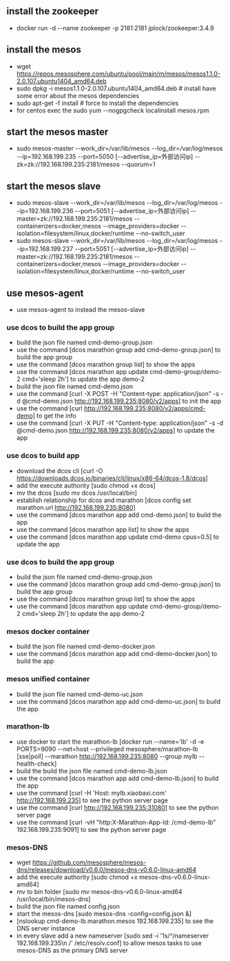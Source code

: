 ## install the zookeeper
- docker run -d --name zookeeper -p 2181:2181 jplock/zookeeper:3.4.9

## install the mesos
- wget https://repos.mesosphere.com/ubuntu/pool/main/m/mesos/mesos1.1.0-2.0.107.ubuntu1404_amd64.deb 
- sudo dpkg -i mesos1.1.0-2.0.107.ubuntu1404_amd64.deb  # install have some error about the mesos dependencies
- sudo apt-get -f install   # force to install the dependencies
- for centos exec the sudo yum --nogpgcheck localinstall mesos.rpm

## start the mesos master
- sudo mesos-master --work_dir=/var/lib/mesos --log_dir=/var/log/mesos --ip=192.168.199.235 --port=5050 [--advertise_ip=外部访问ip] --zk=zk://192.168.199.235:2181/mesos --quorum=1

## start the mesos slave
- sudo mesos-slave --work_dir=/var/lib/mesos --log_dir=/var/log/mesos --ip=192.168.199.236 --port=5051 [--advertise_ip=外部访问ip] --master=zk://192.168.199.235:2181/mesos --containerizers=docker,mesos --image_providers=docker --isolation=filesystem/linux,docker/runtime --no-switch_user
- sudo mesos-slave --work_dir=/var/lib/mesos --log_dir=/var/log/mesos --ip=192.168.199.237 --port=5051 [--advertise_ip=外部访问ip] --master=zk://192.168.199.235:2181/mesos --containerizers=docker,mesos --image_providers=docker --isolation=filesystem/linux,docker/runtime --no-switch_user

## use mesos-agent
- use mesos-agent to instead the mesos-slave

### use dcos to build the app group
- build the json file named cmd-demo-group.json
- use the command [dcos marathon group add cmd-demo-group.json] to build the app group
- use the command [dcos marathon group list] to show the apps
- use the command [dcos marathon app update cmd-demo-group/demo-2 cmd='sleep 2h'] to update the app demo-2
- build the json file named cmd-demo.json
- use the command  [curl -X POST -H "Content-type: application/json" -s -d @cmd-demo.json http://192.168.199.235:8080/v2/apps] to init the app
- use the command [curl  http://192.168.199.235:8080/v2/apps/cmd-demo] to get the info
- use the command [curl -X PUT -H "Content-type: application/json" -s -d @cmd-demo.json http://192.168.199.235:8080/v2/apps] to update the app

### use dcos to build app

- download the dcos cli [curl -O https://downloads.dcos.io/binaries/cli/linux/x86-64/dcos-1.8/dcos]
- add the execute authority [sudo chmod +x dcos]
- mv the dcos [sudo mv dcos /usr/local/bin]
- establish relationship for dcos and marathon [dcos config set marathon.url  http://192.168.199.235:8080]
- use the command [dcos marathon app add cmd-demo.json] to build the app
- use the command [dcos marathon app list] to show the apps
- use the command [dcos marathon app update cmd-demo cpus=0.5] to update the app

### use dcos to build the app group
- build the json file named cmd-demo-group.json
- use the command [dcos marathon group add cmd-demo-group.json] to build the app group
- use the command [dcos marathon group list] to show the apps
- use the command [dcos marathon app update cmd-demo-group/demo-2 cmd='sleep 2h'] to update the app demo-2

### mesos docker container

- build the json file named cmd-demo-docker.json
- use the command [dcos marathon app add cmd-demo-docker.json] to build the app

### mesos unified container
- build the json file named cmd-demo-uc.json
- use the command [dcos marathon app add cmd-demo-uc.json] to build the app

### marathon-lb
- use docker to start the marathon-lb [docker run --name='lb' -d -e PORTS=9090 --net=host --privileged mesosphere/marathon-lb [sse|poll] --marathon http://192.168.199.235:8080 --group mylb --health-check]
- build the build the json file named cmd-demo-lb.json
- use the command [dcos marathon app add cmd-demo-lb.json] to build the app
- use the command [curl -H 'Host: mylb.xiaobaxi.com' http://192.168.199.235] to see the python server page
- use the command [curl  http://192.168.199.235:31080] to see the python server page
- use the command [curl -vH "http:X-Marathon-App-Id: /cmd-demo-lb" 192.168.199.235:9091] to see the python server page

### mesos-DNS
- wget https://github.com/mesosphere/mesos-dns/releases/download/v0.6.0/mesos-dns-v0.6.0-linux-amd64
- add the execute authority [sudo chmod +x mesos-dns-v0.6.0-linux-amd64]
- mv to bin folder [sudo mv mesos-dns-v0.6.0-linux-amd64 /usr/local/bin/mesos-dns]
- build the json file named config.json
- start the mesos-dns [sudo mesos-dns -config=config.json &]
- [nslookup  cmd-demo-lb.marathon.mesos 192.168.199.235]  to see the DNS server instance
- in every slave add a new nameserver [sudo sed -i '1s/^/nameserver 192.168.199.235\n /' /etc/resolv.conf] to allow mesos tasks to use mesos-DNS as the primary DNS server



